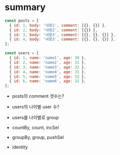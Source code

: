 # summary

```js
const posts = [
  { id: 1, body: '내용1', comment: [{}, {}] },
  { id: 2, body: '내용2', comment: [{}] },
  { id: 3, body: '내용3', comment: [{}, {}, {}] },
  { id: 4, body: '내용3', comment: [{}, {}, {}] },
];

const users = [
  { id: 1, name: 'name1', age: 30 },
  { id: 2, name: 'name2', age: 31 },
  { id: 3, name: 'name3', age: 32 },
  { id: 4, name: 'name4', age: 31 },
  { id: 5, name: 'name5', age: 32 },
  { id: 6, name: 'name6', age: 32 },
];
```

- posts의 comment 갯수는?
- users의 나이별 user 수?
- users를 나이별로 group

- countBy, count, incSel
- groupBy, group, pushSel
- identity
